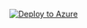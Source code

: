 [![Deploy to Azure](https://azuredeploy.net/deploybutton.svg)](https://deploy.azure.com/?repository=https://github.com/inri13666/deploy-to-azure?ptmpl=parameters.azuredeploy.json)

